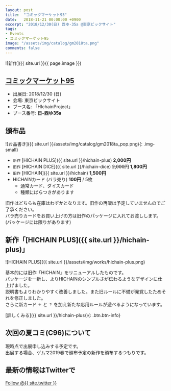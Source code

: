```yaml
---
layout: post
title:  "コミックマーケット95"
date:   2018-11-21 00:00:00 +0900
excerpt: "2018/12/30(日) 西ゆ-35a @東京ビックサイト"
tags:
- Events
- コミックマーケット95
image: "/assets/img/catalog/gm2018ta.png"
comments: false
---
```


![新作]({{ site.url }}{{ page.image }})

## [コミックマーケット95](https://www.comiket.co.jp/info-a/C95/C95info.html)

- 出展日: 2018/12/30 (日)
- 会場: 東京ビックサイト
- ブース名: 「HIchainProject」
- ブース番号: **日-西ゆ35a**

## 頒布品

![お品書き]({{ site.url }}/assets/img/catalog/gm2018ta_pop.png){: .img-small}

- `新作` [HICHAIN PLUS]({{ site.url }}/hichain-plus) **2,000円**
- `旧作` [HICHAIN DICE]({{ site.url }}/hichain-dice) ~~2,000円~~ **1,800円**
- `旧作` [HICHAIN]({{ site.url }}/hichain) **1,500円**
- HICHAINカード (バラ売り) **100円** / 5枚
	- 通常カード、ダイスカード
	- 種類にばらつきがあります

旧作はどちらも在庫はわずかとなります。旧作の再販は予定していませんのでご了承ください。  
バラ売りカードをお買い上げの方は旧作のパッケージに入れてお渡しします。 (パッケージには限りがあります)

## 新作「[HICHAIN PLUS]({{ site.url }}/hichain-plus)」

![HICHAIN PLUS]({{ site.url }}/assets/img/works/hichain-plus.png)

基本的には旧作「HICHAIN」をリニューアルしたものです。  
パッケージを一新し、よりHICHAINのシンプルさが伝わるようなデザインに仕上げました。  
説明書もよりわかりやすく改善しました。また旧ルールに不備が発覚したためそれを修正しました。  
さらに新カード `＋` と `？` を加え新たな応用ルールが遊べるようになっています。  

[詳しくみる]({{ site.url }}/hichain-plus/){: .btn.btn-info}

## 次回の夏コミ(C96)について

現時点で出展申し込みする予定です。  
出展する場合、ゲムマ2019春で頒布予定の新作を頒布するつもりです。

## 最新の情報はTwitterで

<a href="https://twitter.com/{{ site.twitter }}?ref_src=twsrc%5Etfw" class="twitter-follow-button" data-size="large" data-show-count="false">Follow @{{ site.twitter }}</a><script async src="https://platform.twitter.com/widgets.js" charset="utf-8"></script>